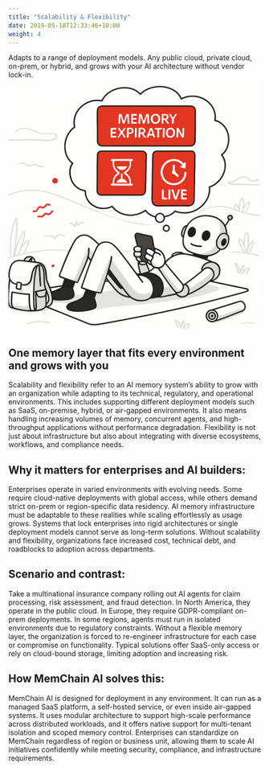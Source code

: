 ```yaml
---
title: "Scalability & Flexibility"
date: 2019-05-18T12:33:46+10:00
weight: 4
---
```


Adapts to a range of deployment models. Any public cloud, private cloud, on-prem, or hybrid, and grows with your AI architecture without vendor lock-in.
<img src="/images/memory_expiration.png" width="500">

## One memory layer that fits every environment and grows with you
<p class="lead">
Scalability and flexibility refer to an AI memory system’s ability to grow with an organization while adapting to its technical, regulatory, and operational environments. This includes supporting different deployment models such as SaaS, on-premise, hybrid, or air-gapped environments. It also means handling increasing volumes of memory, concurrent agents, and high-throughput applications without performance degradation. Flexibility is not just about infrastructure but also about integrating with diverse ecosystems, workflows, and compliance needs.
</p>

## Why it matters for enterprises and AI builders:
<p class="lead">
Enterprises operate in varied environments with evolving needs. Some require cloud-native deployments with global access, while others demand strict on-prem or region-specific data residency. AI memory infrastructure must be adaptable to these realities while scaling effortlessly as usage grows. Systems that lock enterprises into rigid architectures or single deployment models cannot serve as long-term solutions. Without scalability and flexibility, organizations face increased cost, technical debt, and roadblocks to adoption across departments.
</p>

## Scenario and contrast:
<p class="lead">
Take a multinational insurance company rolling out AI agents for claim processing, risk assessment, and fraud detection. In North America, they operate in the public cloud. In Europe, they require GDPR-compliant on-prem deployments. In some regions, agents must run in isolated environments due to regulatory constraints. Without a flexible memory layer, the organization is forced to re-engineer infrastructure for each case or compromise on functionality. Typical solutions offer SaaS-only access or rely on cloud-bound storage, limiting adoption and increasing risk.
</p>

## How MemChain AI solves this:
<p class="lead">
MemChain AI is designed for deployment in any environment. It can run as a managed SaaS platform, a self-hosted service, or even inside air-gapped systems. It uses modular architecture to support high-scale performance across distributed workloads, and it offers native support for multi-tenant isolation and scoped memory control. Enterprises can standardize on MemChain regardless of region or business unit, allowing them to scale AI initiatives confidently while meeting security, compliance, and infrastructure requirements.
</p>